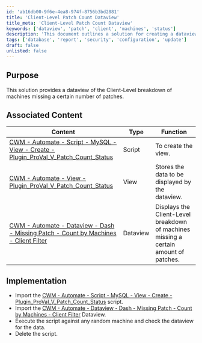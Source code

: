 ```yaml
---
id: 'ab16db00-9f6e-4ea8-974f-8756b3bd2881'
title: 'Client-Level Patch Count Dataview'
title_meta: 'Client-Level Patch Count Dataview'
keywords: ['dataview', 'patch', 'client', 'machines', 'status']
description: 'This document outlines a solution for creating a dataview that provides a breakdown of machines at the client level that are missing a specified number of patches. It includes associated scripts and views necessary for implementation.'
tags: ['database', 'report', 'security', 'configuration', 'update']
draft: false
unlisted: false
---
```

## Purpose

This solution provides a dataview of the Client-Level breakdown of machines missing a certain number of patches.

## Associated Content

| Content                                                                                                                                           | Type    | Function                                                    |
|---------------------------------------------------------------------------------------------------------------------------------------------------|---------|-------------------------------------------------------------|
| [CWM - Automate - Script - MySQL - View - Create - Plugin_ProVal_V_Patch_Count_Status](https://proval.itglue.com/DOC-5078775-11867748)         | Script  | To create the view.                                        |
| [CWM - Automate - View - Plugin_ProVal_V_Patch_Count_Status](https://proval.itglue.com/DOC-5078775-11867749)                                 | View    | Stores the data to be displayed by the dataview.          |
| [CWM - Automate - Dataview - Dash - Missing Patch - Count by Machines - Client Filter](https://proval.itglue.com/DOC-5078775-11867771)       | Dataview| Displays the Client-Level breakdown of machines missing a certain amount of patches. |

## Implementation

- Import the [CWM - Automate - Script - MySQL - View - Create - Plugin_ProVal_V_Patch_Count_Status](https://proval.itglue.com/DOC-5078775-11867748) script.
- Import the [CWM - Automate - Dataview - Dash - Missing Patch - Count by Machines - Client Filter](https://proval.itglue.com/DOC-5078775-11867771) Dataview.
- Execute the script against any random machine and check the dataview for the data.
- Delete the script.






